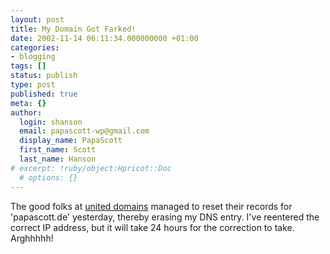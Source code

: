 ```yaml
---
layout: post
title: My Domain Got Farked!
date: 2002-11-14 06:11:34.000000000 +01:00
categories:
- blogging
tags: []
status: publish
type: post
published: true
meta: {}
author:
  login: shanson
  email: papascott-wp@gmail.com
  display_name: PapaScott
  first_name: Scott
  last_name: Hanson
# excerpt: !ruby/object:Hpricot::Doc
  # options: {}
---
```

<p>The good folks at <a href="http://www.united-domains.de">united domains</a> managed to reset their records for 'papascott.de' yesterday, thereby erasing my DNS entry. I've reentered the correct IP address, but it will take 24 hours for the correction to take. Arghhhhh!</p>
